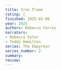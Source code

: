 ```yaml
---
title: Iron Flame
rating: 🫳
finished: 2025-01-09
year: 2025
authors: Rebecca Yarros
narrators:
- Rebecca Soler
- Teddy Hamilton
series: The Empyrean
series_number: 2
summary:
review:
---
```

